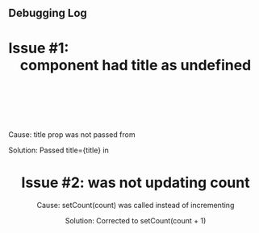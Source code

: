 ## Debugging Log
# Issue #1: <Header> component had title as undefined

Cause: title prop was not passed from <App>

Solution: Passed title={title} in <Header/>

# Issue #2: <Counter> was not updating count

Cause: setCount(count) was called instead of incrementing

Solution: Corrected to setCount(count + 1)